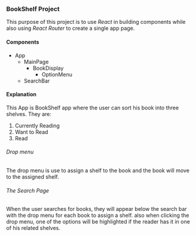 ### BookShelf Project
This purpose of this project is to use *React* in building components while also using *React Router* to create a single app page.
#### Components
- App 
    - MainPage 
        - BookDisplay
            - OptionMenu
    - SearchBar

#### Explanation
This App is BookShelf app where the user can sort his book into three shelves.
They are:
1. Currently Reading
2. Want to Read
3. Read
###### Drop menu
The drop menu is use to assign a shelf to the book and the book will move to the assigned shelf.
###### The Search Page
When the user searches for books, they will appear below the search bar with the drop menu for each book to assign a shelf.
also when clicking the drop menu, one of the options will be highlighted if the reader has it in one of his related shelves.